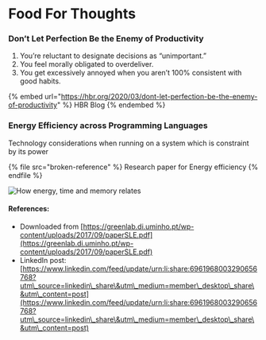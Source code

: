 # Food For Thoughts

### Don’t Let Perfection Be the Enemy of Productivity

1. You’re reluctant to designate decisions as “unimportant.”
2. You feel morally obligated to overdeliver.
3. You get excessively annoyed when you aren’t 100% consistent with good habits.

{% embed url="https://hbr.org/2020/03/dont-let-perfection-be-the-enemy-of-productivity" %}
HBR Blog
{% endembed %}

### Energy Efficiency across Programming Languages

Technology considerations when running on a system which is constraint by its power

{% file src="broken-reference" %}
Research paper for Energy efficiency
{% endfile %}

![How energy, time and memory relates](broken-reference)

#### References:

* Downloaded from [https://greenlab.di.uminho.pt/wp-content/uploads/2017/09/paperSLE.pdf](https://greenlab.di.uminho.pt/wp-content/uploads/2017/09/paperSLE.pdf)
* LinkedIn post: [https://www.linkedin.com/feed/update/urn:li:share:6961968003290656768?utm\_source=linkedin\_share\&utm\_medium=member\_desktop\_share\&utm\_content=post](https://www.linkedin.com/feed/update/urn:li:share:6961968003290656768?utm\_source=linkedin\_share\&utm\_medium=member\_desktop\_share\&utm\_content=post)

